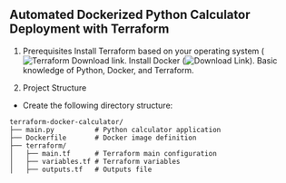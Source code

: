 ## Automated Dockerized Python Calculator Deployment with Terraform


1. Prerequisites
Install Terraform based on your operating system (![Terraform Download link](https://developer.hashicorp.com/terraform/install).
Install Docker (![Download Link](https://www.docker.com/products/docker-desktop/)).
Basic knowledge of Python, Docker, and Terraform.


2. Project Structure
- Create the following directory structure:

```
terraform-docker-calculator/
├── main.py          # Python calculator application
├── Dockerfile       # Docker image definition
├── terraform/
│   ├── main.tf      # Terraform main configuration
│   ├── variables.tf # Terraform variables
│   ├── outputs.tf   # Outputs file
```

